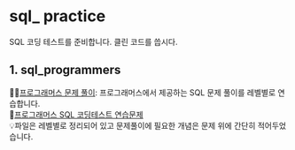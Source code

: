 # sql_ practice 
SQL 코딩 테스트를 준비합니다. 클린 코드를 씁시다.
                  
## 1. sql_programmers                       
                                 
✍🏻[프로그래머스 문제 풀이](https://github.com/alicia-here/sql_practice?tab=readme-ov-file): 프로그래머스에서 제공하는 SQL 문제 풀이를 레벨별로 연습합니다.                           
🔗[프로그래머스 SQL 코딩테스트 연습문제](https://school.programmers.co.kr/learn/challenges?order=recent&page=1&languages=mysql)                                        
💡파일은 레벨별로 정리되어 있고 문제풀이에 필요한 개념은 문제 위에 간단히 적어두었습니다.                                       
